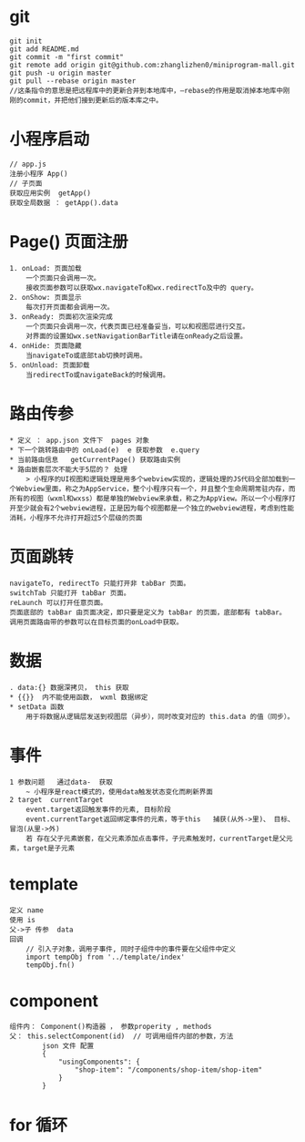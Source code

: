 # git 
	git init
	git add README.md
	git commit -m "first commit"
	git remote add origin git@github.com:zhanglizhen0/miniprogram-mall.git
	git push -u origin master
	git pull --rebase origin master   
	//这条指令的意思是把远程库中的更新合并到本地库中，–rebase的作用是取消掉本地库中刚刚的commit，并把他们接到更新后的版本库之中。

# 小程序启动
	// app.js
	注册小程序 App() 
	// 子页面
	获取应用实例  getApp()
	获取全局数据 ： getApp().data  

# Page() 页面注册
	1. onLoad: 页面加载
		一个页面只会调用一次。
		接收页面参数可以获取wx.navigateTo和wx.redirectTo及中的 query。
	2. onShow: 页面显示
		每次打开页面都会调用一次。
	3. onReady: 页面初次渲染完成
		一个页面只会调用一次，代表页面已经准备妥当，可以和视图层进行交互。
		对界面的设置如wx.setNavigationBarTitle请在onReady之后设置。
	4. onHide: 页面隐藏
		当navigateTo或底部tab切换时调用。
	5. onUnload: 页面卸载
		当redirectTo或navigateBack的时候调用。

# 路由传参
	* 定义 ： app.json 文件下  pages 对象
	* 下一个跳转路由中的 onLoad(e)  e 获取参数  e.query
	* 当前路由信息   getCurrentPage() 获取路由实例
	* 路由嵌套层次不能大于5层的？ 处理 
		> 小程序的UI视图和逻辑处理是用多个webview实现的，逻辑处理的JS代码全部加载到一个Webview里面，称之为AppService，整个小程序只有一个，并且整个生命周期常驻内存，而所有的视图（wxml和wxss）都是单独的Webview来承载，称之为AppView。所以一个小程序打开至少就会有2个webview进程，正是因为每个视图都是一个独立的webview进程，考虑到性能消耗，小程序不允许打开超过5个层级的页面 

# 页面跳转
	navigateTo, redirectTo 只能打开非 tabBar 页面。
	switchTab 只能打开 tabBar 页面。
	reLaunch 可以打开任意页面。
	页面底部的 tabBar 由页面决定，即只要是定义为 tabBar 的页面，底部都有 tabBar。
	调用页面路由带的参数可以在目标页面的onLoad中获取。


# 数据
	. data:{} 数据深拷贝， this 获取
	* {{}}  内不能使用函数， wxml 数据绑定
	* setData 函数
		用于将数据从逻辑层发送到视图层（异步），同时改变对应的 this.data 的值（同步）。


# 事件
	1 参数问题   通过data-  获取
		~ 小程序是react模式的，使用data触发状态变化而刷新界面
	2 target  currentTarget
		event.target返回触发事件的元素, 目标阶段 
		event.currentTarget返回绑定事件的元素，等于this   捕获(从外->里)、 目标、 冒泡(从里->外)
		若 存在父子元素嵌套，在父元素添加点击事件，子元素触发时，currentTarget是父元素，target是子元素

# template 
	定义 name
	使用 is
	父->子 传参  data
	回调 
		// 引入子对象，调用子事件, 同时子组件中的事件要在父组件中定义
		import tempObj from '../template/index'
		tempObj.fn()

# component 
	组件内： Component()构造器 ， 参数properity , methods
	父： this.selectComponent(id)  // 可调用组件内部的参数，方法
			json 文件 配置 
			{
				"usingComponents": {
					"shop-item": "/components/shop-item/shop-item"
				}
			}

# for 循环
	